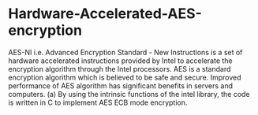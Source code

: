 # Hardware-Accelerated-AES-encryption
AES-NI i.e. Advanced Encryption Standard - New Instructions is a set of hardware accelerated instructions provided by Intel to accelerate the encryption algorithm through the Intel processors. AES is a standard encryption algorithm which is believed to be safe and secure. Improved performance of AES algorithm has significant benefits in servers and computers. (a) By using the intrinsic functions of the intel library, the code is written in C to implement AES ECB mode encryption.
